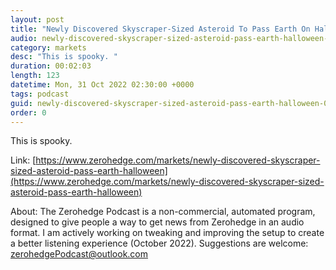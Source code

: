 ```yaml
---
layout: post
title: "Newly Discovered Skyscraper-Sized Asteroid To Pass Earth On Halloween"
audio: newly-discovered-skyscraper-sized-asteroid-pass-earth-halloween-0
category: markets
desc: "This is spooky. "
duration: 00:02:03
length: 123
datetime: Mon, 31 Oct 2022 02:30:00 +0000
tags: podcast
guid: newly-discovered-skyscraper-sized-asteroid-pass-earth-halloween-0
order: 0
---
```

This is spooky. 

Link: [https://www.zerohedge.com/markets/newly-discovered-skyscraper-sized-asteroid-pass-earth-halloween](https://www.zerohedge.com/markets/newly-discovered-skyscraper-sized-asteroid-pass-earth-halloween)

About: The Zerohedge Podcast is a non-commercial, automated program, designed to give people a way to get news from Zerohedge in an audio format.  I am actively working on tweaking and improving the setup to create a better listening experience (October 2022).  Suggestions are welcome: [zerohedgePodcast@outlook.com](mailto:zerohedgePodcast@outlook.com)